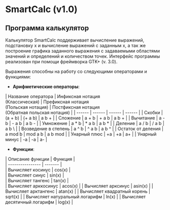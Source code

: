 # SmartCalc (v1.0)
## Программа калькулятор

Калькулятор SmartCalc поддерживает вычисление выражений, подстановку x и вычисление выражений с заданным x, а так же построение графика заданного выражения с задаваемыми областями значений и определений и количеством точек.
Интерфейс программы реализован при помощи фреймворка GTK+ (v. 3.0).

Выражения способны на работу со следующими операторами и функциями:

- **Арифметические операторы**:

| Название оператора | Инфиксная нотация <br /> (Классическая) | Префиксная нотация <br /> (Польская нотация) |  Постфиксная нотация <br /> (Обратная польская нотация) |
        | ------ | ------ | ------ | ------ |
| Скобки | (a + b) | (+ a b) | a b + |
| Сложение | a + b | + a b | a b + |
| Вычитание | a - b | - a b | a b - |
| Умножение | a * b | * a b | a b * |
| Деление | a / b | / a b | a b \ |
| Возведение в степень | a ^ b | ^ a b | a b ^ |
| Остаток от деления | a mod b | mod a b | a b mod |
| Унарный плюс | +a | +a | a+ |
| Унарный минус | -a | -a | a- |

- **Функции**:

| Описание функции | Функция |   
              | ---------------- | ------- |  
      | Вычисляет косинус | cos(x) |   
      | Вычисляет синус | sin(x) |  
      | Вычисляет тангенс | tan(x) |  
      | Вычисляет арккосинус | acos(x) | 
      | Вычисляет арксинус | asin(x) | 
      | Вычисляет арктангенс | atan(x) |
      | Вычисляет квадратный корень | sqrt(x) |
      | Вычисляет натуральный логарифм | ln(x) | 
      | Вычисляет десятичный логарифм | log(x) |